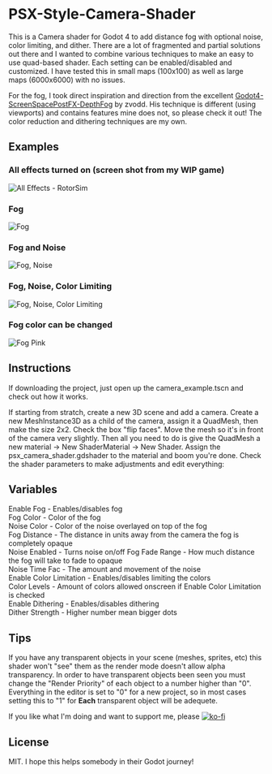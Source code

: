# PSX-Style-Camera-Shader
This is a Camera shader for Godot 4 to add distance fog with optional noise, color limiting, and dither. There are a lot of fragmented and partial solutions out there and I wanted to combine various techniques to make an easy to use quad-based shader. Each setting can be enabled/disabled and customized. I have tested this in small maps (100x100) as well as large maps (6000x6000) with no issues. 

For the fog, I took direct inspiration and direction from the excellent [Godot4-ScreenSpacePostFX-DepthFog]( https://github.com/zvodd/Godot4-ScreenSpacePostFX-DepthFog/tree/main) by zvodd. His technique is different (using viewports) and contains features mine does not, so please check it out! The color reduction and dithering techniques are my own. 

## Examples
### All effects turned on (screen shot from my WIP game)
![All Effects - RotorSim](https://github.com/GEG-fairbear8974/PSX-Style-Camera-Shader/assets/112404117/0b964ddf-a61a-4199-b144-f5da801dd831)
### Fog
![Fog](https://github.com/GEG-fairbear8974/PSX-Style-Camera-Shader/assets/112404117/6b3bef53-b1bb-454e-80c7-45fed66bd3d9)
### Fog and Noise
![Fog, Noise](https://github.com/GEG-fairbear8974/PSX-Style-Camera-Shader/assets/112404117/a12ad33b-573c-4dc2-9734-c0bab2b27147)
### Fog, Noise, Color Limiting
![Fog, Noise, Color Limiting](https://github.com/GEG-fairbear8974/PSX-Style-Camera-Shader/assets/112404117/d27d1869-8ebe-465b-8972-44c6a222a41f)
### Fog color can be changed
![Fog Pink](https://github.com/GEG-fairbear8974/PSX-Style-Camera-Shader/assets/112404117/e5e852ff-f5c5-4b0b-b006-81b7ee4950bc)

## Instructions
If downloading the project, just open up the camera_example.tscn and check out how it works. 

If starting from stratch, create a new 3D scene and add a camera. Create a new MeshInstance3D as a child of the camera, assign it a QuadMesh, then make the size 2x2. Check the box "flip faces". Move the mesh so it's in front of the camera very slightly. Then all you need to do is give the QuadMesh a new material -> New ShaderMaterial -> New Shader. Assign the psx_camera_shader.gdshader to the material and boom you're done. Check the shader parameters to make adjustments and edit everything:

## Variables
Enable Fog - Enables/disables fog  
Fog Color - Color of the fog  
Noise Color - Color of the noise overlayed on top of the fog  
Fog Distance - The distance in units away from the camera the fog is completely opaque  
Noise Enabled - Turns noise on/off
Fog Fade Range - How much distance the fog will take to fade to opaque  
Noise Time Fac - The amount and movement of the noise  
Enable Color Limitation - Enables/disables limiting the colors  
Color Levels - Amount of colors allowed onscreen if Enable Color Limitation is checked  
Enable Dithering - Enables/disables dithering  
Dither Strength - Higher number mean bigger dots  

## Tips
If you have any transparent objects in your scene (meshes, sprites, etc) this shader won't "see" them as the render mode doesn't allow alpha transparency. In order to have transparent objects been seen you must change the "Render Priority" of each object to a number higher than "0". Everything in the editor is set to "0" for a new project, so in most cases setting this to "1" for **Each** transparent object will be adequete.

If you like what I'm doing and want to support me, please [![ko-fi](https://ko-fi.com/img/githubbutton_sm.svg)](https://ko-fi.com/C0C8YOTVD)
## License
MIT. I hope this helps somebody in their Godot journey!
